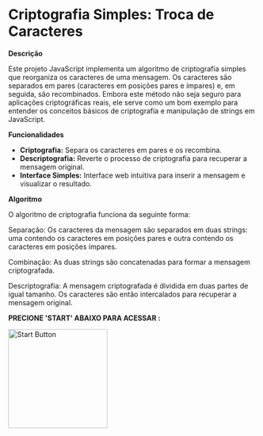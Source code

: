 # Criptografia Simples: Troca de Caracteres

**Descrição**

Este projeto JavaScript implementa um algoritmo de criptografia simples que reorganiza os caracteres de uma mensagem. Os caracteres são separados em pares (caracteres em posições pares e ímpares) e, em seguida, são recombinados. Embora este método não seja seguro para aplicações criptográficas reais, ele serve como um bom exemplo para entender os conceitos básicos de criptografia e manipulação de strings em JavaScript.


**Funcionalidades**

* **Criptografia:** Separa os caracteres em pares e os recombina.
* **Descriptografia:** Reverte o processo de criptografia para recuperar a mensagem original.
* **Interface Simples:** Interface web intuitiva para inserir a mensagem e visualizar o resultado.


**Algoritmo**

O algoritmo de criptografia funciona da seguinte forma:

Separação: Os caracteres da mensagem são separados em duas strings: uma contendo os caracteres em posições pares e outra contendo os caracteres em posições ímpares.

Combinação: As duas strings são concatenadas para formar a mensagem criptografada.

Descriptografia: A mensagem criptografada é dividida em duas partes de igual tamanho. Os caracteres são então intercalados para recuperar a mensagem original.

**PRECIONE 'START' ABAIXO PARA ACESSAR :**

<a href="https://matheusfillipe-0.github.io/referencia_bibliografica">
    <img src="https://i.postimg.cc/4yMpmyQZ/Pngtree-tech-style-click-start-button-5625458.png" 
         alt="Start Button" 
         style="
        display: flex;
        justify-content: center;   
        width: 200px;
        height: 200px;">
</a>



